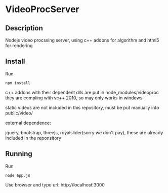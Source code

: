 VideoProcServer
===========

Description
-----------

Nodejs video procssing server, using c++ addons for algorithm and html5 for rendering

Install
-----------

Run
    
    npm install
    
c++ addons with their dependent dlls are put in node_modules/videoproc
they are compling with vc++ 2010, so may only works in windows
    
static videos are not included in this repository, must be put manually 
into public/video/

external dependence:

jquery, bootstrap, threejs, royalslider(sorry we don't pay), these are 
already included in the reponsitory  

Running
-----------
Run

    node app.js

Use browser and type url:  http://localhost:3000
